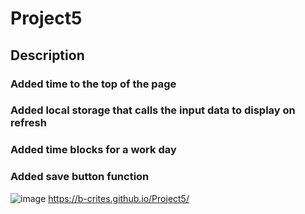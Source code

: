 # Project5
## Description
### Added time to the top of the page
### Added local storage that calls the input data to display on refresh
### Added time blocks for a work day
### Added save button function
![image](https://user-images.githubusercontent.com/118697673/224881563-2756723e-4b56-4696-83b0-8aec82c8fa66.png)
https://b-crites.github.io/Project5/
